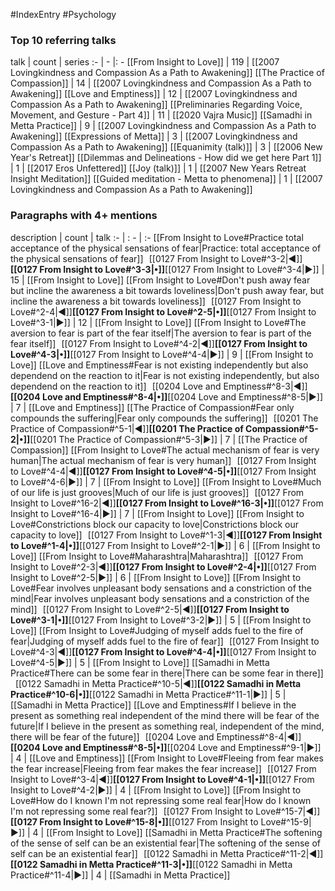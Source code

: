 #IndexEntry #Psychology

### Top 10 referring talks
talk | count | series
:- | - |: -
[[From Insight to Love]] | 119 | [[2007 Lovingkindness and Compassion As a Path to Awakening]]
[[The Practice of Compassion]] | 14 | [[2007 Lovingkindness and Compassion As a Path to Awakening]]
[[Love and Emptiness]] | 12 | [[2007 Lovingkindness and Compassion As a Path to Awakening]]
[[Preliminaries Regarding Voice, Movement, and Gesture - Part 4]] | 11 | [[2020 Vajra Music]]
[[Samadhi in Metta Practice]] | 9 | [[2007 Lovingkindness and Compassion As a Path to Awakening]]
[[Expressions of Metta]] | 3 | [[2007 Lovingkindness and Compassion As a Path to Awakening]]
[[Equanimity (talk)]] | 3 | [[2006 New Year's Retreat]]
[[Dilemmas and Delineations - How did we get here Part 1]] | 1 | [[2017 Eros Unfettered]]
[[Joy (talk)]] | 1 | [[2007 New Years Retreat Insight Meditation]]
[[Guided meditation - Metta to phenomena]] | 1 | [[2007 Lovingkindness and Compassion As a Path to Awakening]]

### Paragraphs with 4+ mentions
description | count | talk
:- | : - | :-
[[From Insight to Love#Practice total acceptance of the physical sensations of fear\|Practice: total acceptance of the physical sensations of fear]] &nbsp;&nbsp;[[0127 From Insight to Love#^3-2\|◀]]**[[0127 From Insight to Love#^3-3\|•]]**[[0127 From Insight to Love#^3-4\|▶]] | 15 | [[From Insight to Love]]
[[From Insight to Love#Don't push away fear but incline the awareness a bit towards loveliness\|Don't push away fear, but incline the awareness a bit towards loveliness]] &nbsp;&nbsp;[[0127 From Insight to Love#^2-4\|◀]]**[[0127 From Insight to Love#^2-5\|•]]**[[0127 From Insight to Love#^3-1\|▶]] | 12 | [[From Insight to Love]]
[[From Insight to Love#The aversion to fear is part of the fear itself\|The aversion to fear is part of the fear itself]] &nbsp;&nbsp;[[0127 From Insight to Love#^4-2\|◀]]**[[0127 From Insight to Love#^4-3\|•]]**[[0127 From Insight to Love#^4-4\|▶]] | 9 | [[From Insight to Love]]
[[Love and Emptiness#Fear is not existing independently but also dependend on the reaction to it\|Fear is not existing independently, but also dependend on the reaction to it]] &nbsp;&nbsp;[[0204 Love and Emptiness#^8-3\|◀]]**[[0204 Love and Emptiness#^8-4\|•]]**[[0204 Love and Emptiness#^8-5\|▶]] | 7 | [[Love and Emptiness]]
[[The Practice of Compassion#Fear only compounds the suffering\|Fear only compounds the suffering]] &nbsp;&nbsp;[[0201 The Practice of Compassion#^5-1\|◀]]**[[0201 The Practice of Compassion#^5-2\|•]]**[[0201 The Practice of Compassion#^5-3\|▶]] | 7 | [[The Practice of Compassion]]
[[From Insight to Love#The actual mechanism of fear is very human\|The actual mechanism of fear is very human]] &nbsp;&nbsp;[[0127 From Insight to Love#^4-4\|◀]]**[[0127 From Insight to Love#^4-5\|•]]**[[0127 From Insight to Love#^4-6\|▶]] | 7 | [[From Insight to Love]]
[[From Insight to Love#Much of our life is just grooves\|Much of our life is just grooves]] &nbsp;&nbsp;[[0127 From Insight to Love#^16-2\|◀]]**[[0127 From Insight to Love#^16-3\|•]]**[[0127 From Insight to Love#^16-4\|▶]] | 7 | [[From Insight to Love]]
[[From Insight to Love#Constrictions block our capacity to love\|Constrictions block our capacity to love]] &nbsp;&nbsp;[[0127 From Insight to Love#^1-3\|◀]]**[[0127 From Insight to Love#^1-4\|•]]**[[0127 From Insight to Love#^2-1\|▶]] | 6 | [[From Insight to Love]]
[[From Insight to Love#Maharashtra\|Maharashtra]] &nbsp;&nbsp;[[0127 From Insight to Love#^2-3\|◀]]**[[0127 From Insight to Love#^2-4\|•]]**[[0127 From Insight to Love#^2-5\|▶]] | 6 | [[From Insight to Love]]
[[From Insight to Love#Fear involves unpleasant body sensations and a constriction of the mind\|Fear involves unpleasant body sensations and a constriction of the mind]] &nbsp;&nbsp;[[0127 From Insight to Love#^2-5\|◀]]**[[0127 From Insight to Love#^3-1\|•]]**[[0127 From Insight to Love#^3-2\|▶]] | 5 | [[From Insight to Love]]
[[From Insight to Love#Judging of myself adds fuel to the fire of fear\|Judging of myself adds fuel to the fire of fear]] &nbsp;&nbsp;[[0127 From Insight to Love#^4-3\|◀]]**[[0127 From Insight to Love#^4-4\|•]]**[[0127 From Insight to Love#^4-5\|▶]] | 5 | [[From Insight to Love]]
[[Samadhi in Metta Practice#There can be some fear in there\|There can be some fear in there]] &nbsp;&nbsp;[[0122 Samadhi in Metta Practice#^10-5\|◀]]**[[0122 Samadhi in Metta Practice#^10-6\|•]]**[[0122 Samadhi in Metta Practice#^11-1\|▶]] | 5 | [[Samadhi in Metta Practice]]
[[Love and Emptiness#If I believe in the present as something real independent of the mind there will be fear of the future\|If I believe in the present as something real, independent of the mind, there will be fear of the future]] &nbsp;&nbsp;[[0204 Love and Emptiness#^8-4\|◀]]**[[0204 Love and Emptiness#^8-5\|•]]**[[0204 Love and Emptiness#^9-1\|▶]] | 4 | [[Love and Emptiness]]
[[From Insight to Love#Fleeing from fear makes the fear increase\|Fleeing from fear makes the fear increase]] &nbsp;&nbsp;[[0127 From Insight to Love#^3-4\|◀]]**[[0127 From Insight to Love#^4-1\|•]]**[[0127 From Insight to Love#^4-2\|▶]] | 4 | [[From Insight to Love]]
[[From Insight to Love#How do I known I'm not repressing some real fear\|How do I known I'm not repressing some real fear?]] &nbsp;&nbsp;[[0127 From Insight to Love#^15-7\|◀]]**[[0127 From Insight to Love#^15-8\|•]]**[[0127 From Insight to Love#^15-9\|▶]] | 4 | [[From Insight to Love]]
[[Samadhi in Metta Practice#The softening of the sense of self can be an existential fear\|The softening of the sense of self can be an existential fear]] &nbsp;&nbsp;[[0122 Samadhi in Metta Practice#^11-2\|◀]]**[[0122 Samadhi in Metta Practice#^11-3\|•]]**[[0122 Samadhi in Metta Practice#^11-4\|▶]] | 4 | [[Samadhi in Metta Practice]]

